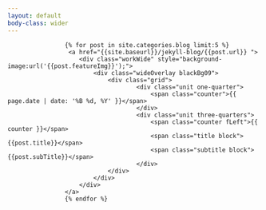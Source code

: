 ```yaml
---
layout: default
body-class: wider
---
```




<div class="wider midnight">
		
			
				
					{% for post in site.categories.blog limit:5 %}
					 <a href="{{site.baseurl}}/jekyll-blog/{{post.url}} ">
					 	<div class="workWide" style="background-image:url('{{post.featureImg}}');">
					 		<div class="wideOverlay blackBg09">
							 	<div class="grid">
								 		<div class="unit one-quarter">
											<span class="counter">{{ page.date | date: '%B %d, %Y' }}</span>								 			
								 		</div>
							 			<div class="unit three-quarters">
											<span class="counter fLeft">{{ counter }}</span>
											<span class="title block">{{post.title}}</span>
											<span class="subtitle block">{{post.subTitle}}</span>
							 			</div>	
								</div>
							</div>	
						</div>
					</a>
					{% endfor %}

			
		 
</div>	
<!--
		<div class="grid">
			<ul class="recentWork">
				<li>Selected work 2010-2015</li>
				{% for post in site.categories.work limit:5 %}
				<li class="block">
					<a class="midnight" href="{{site.baseurl}}/{{post.url}}">
						<span class="title">{{post.title}}</span>
						<span class="subtitle">{{post.subtitle}}</span>
					</a>

				</li>
				{% endfor %}
			</ul>
		 </div>
-->